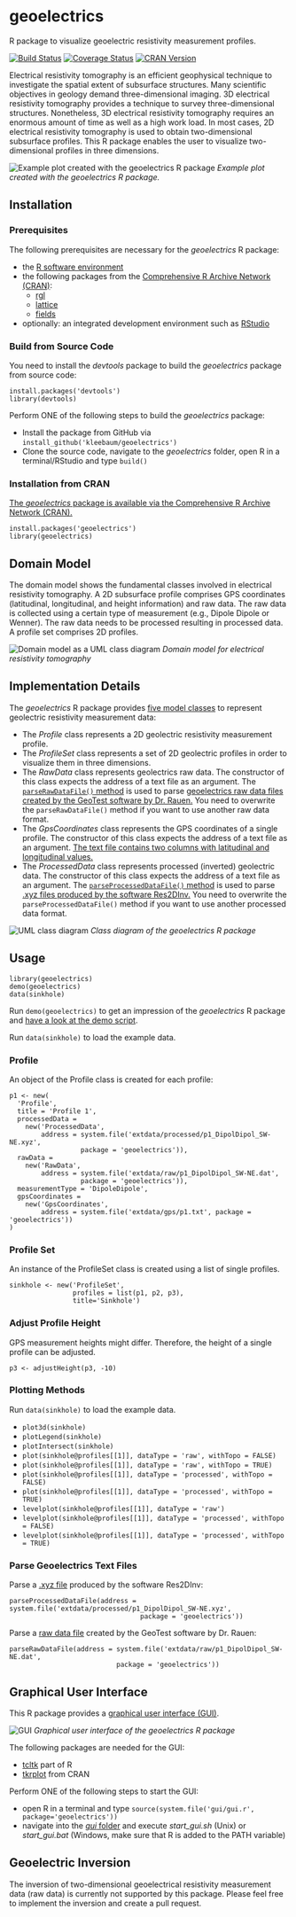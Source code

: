 # geoelectrics
R package to visualize geoelectric resistivity measurement profiles.

[![Build Status](https://travis-ci.org/kleebaum/geoelectrics.svg?branch=master)](https://travis-ci.org/kleebaum/geoelectrics)
[![Coverage Status](https://codecov.io/gh/kleebaum/geoelectrics/branch/master/graph/badge.svg)](https://codecov.io/gh/kleebaum/geoelectrics)
[![CRAN Version](http://www.r-pkg.org/badges/version/geoelectrics)](https://cran.r-project.org/package=geoelectrics)

Electrical resistivity tomography is an efficient geophysical technique to investigate the spatial extent of subsurface structures. Many scientific objectives in geology demand three-dimensional imaging. 
3D electrical resistivity tomography provides a technique to survey three-dimensional structures. 
Nonetheless, 3D electrical resistivity tomography requires an enormous amount of time as well as a high work load. 
In most cases, 2D electrical resistivity tomography is used to obtain two-dimensional subsurface profiles. 
This R package enables the user to visualize two-dimensional profiles in three dimensions.

![Example plot created with the geoelectrics R package](https://raw.githubusercontent.com/kleebaum/geoelectrics/master/inst/img/sinkhole.png)
*Example plot created with the geoelectrics R package.*
 
## Installation 

### Prerequisites
The following prerequisites are necessary for the *geoelectrics* R package:
- the [R software environment](http://www.r-project.org/)
- the following packages from the [Comprehensive R Archive Network (CRAN)](https://cran.r-project.org/):
  - [rgl](https://cran.r-project.org/package=rgl/)
  - [lattice](https://cran.r-project.org/package=lattice/)
  - [fields](https://cran.r-project.org/package=fields/)
- optionally: an integrated development environment such as [RStudio](https://www.rstudio.com/)
  
### Build from Source Code
You need to install the *devtools* package to build the *geoelectrics* package from source code:
```
install.packages('devtools')
library(devtools)
```

Perform ONE of the following steps to build the *geoelectrics* package:
- Install the package from GitHub via ```install_github('kleebaum/geoelectrics')```
- Clone the source code, navigate to the *geoelectrics* folder, open R in a terminal/RStudio and type ```build()```

### Installation from CRAN
[The *geoelectrics* package is available via the Comprehensive R Archive Network (CRAN).](https://cran.r-project.org/package=geoelectrics/)
```
install.packages('geoelectrics')
library(geoelectrics)
```

## Domain Model
The domain model shows the fundamental classes involved in electrical resistivity tomography.
A 2D subsurface profile comprises GPS coordinates (latitudinal, longitudinal, and height information) and raw data.
The raw data is collected using a certain type of measurement (e.g., Dipole Dipole or Wenner). 
The raw data needs to be processed resulting in processed data.
A profile set comprises 2D profiles.

![Domain model as a UML class diagram](https://raw.githubusercontent.com/kleebaum/geoelectrics/master/inst/img/domain_data.png)
*Domain model for electrical resistivity tomography*

## Implementation Details
The *geoelectrics* R package provides [five model classes](https://github.com/kleebaum/geoelectrics/blob/master/R/00Classes.r) to represent geolectric resistivity measurement data:
- The *Profile* class represents a 2D geolectric resistivity measurement profile.
- The *ProfileSet* class represents a set of 2D geolectric profiles in order to visualize them in three dimensions.
- The *RawData* class represents geolectrics raw data. The constructor of this class expects the address of a text file as an argument. The [`parseRawDataFile()` method](https://github.com/kleebaum/geoelectrics/blob/master/R/parseRawDataFile.r) is used to parse [geoelectrics raw data files created by the GeoTest software by Dr. Rauen.](https://raw.githubusercontent.com/kleebaum/geoelectrics/master/inst/extdata/raw/p1_DipolDipol_SW-NE.dat) You need to overwrite the `parseRawDataFile()` method if you want to use another raw data format.
- The *GpsCoordinates* class represents the GPS coordinates of a single profile. The constructor of this class expects the address of a text file as an argument. [The text file contains two columns with latitudinal and longitudinal values.](https://raw.githubusercontent.com/kleebaum/geoelectrics/master/inst/extdata/gps/p1.txt)
- The *ProcessedData* class represents processed (inverted) geolectric data. The constructor of this class expects the address of a text file as an argument. The [`parseProcessedDataFile()` method](https://github.com/kleebaum/geoelectrics/blob/master/R/parseProcessedDataFile.r) is used to parse [.xyz files produced by the software Res2DInv.](https://raw.githubusercontent.com/kleebaum/geoelectrics/master/inst/extdata/processed/p1_DipolDipol_SW-NE.xyz) You need to overwrite the `parseProcessedDataFile()` method if you want to use another processed data format.

![UML class diagram](https://raw.githubusercontent.com/kleebaum/geoelectrics/master/inst/img/class_diagram.png)
*Class diagram of the geoelectrics R package*

## Usage

```
library(geoelectrics)
demo(geoelectrics)
data(sinkhole)
```

Run `demo(geoelectrics)` to get an impression of the *geoelectrics* R package and [have a look at the demo script](https://github.com/kleebaum/geoelectrics/blob/master/demo/geoelectrics.r).

Run `data(sinkhole)` to load the example data.

### Profile
An object of the Profile class is created for each profile:
```
p1 <- new(
  'Profile',
  title = 'Profile 1',
  processedData =
    new('ProcessedData',
        address = system.file('extdata/processed/p1_DipolDipol_SW-NE.xyz',
                  package = 'geoelectrics')),
  rawData =
    new('RawData',
        address = system.file('extdata/raw/p1_DipolDipol_SW-NE.dat', 
                  package = 'geoelectrics')),
  measurementType = 'DipoleDipole',
  gpsCoordinates =
    new('GpsCoordinates',
        address = system.file('extdata/gps/p1.txt', package = 'geoelectrics'))
)
```

### Profile Set
An instance of the ProfileSet class is created using a list of single profiles.
```
sinkhole <- new('ProfileSet',
                profiles = list(p1, p2, p3),
                title='Sinkhole')
```

### Adjust Profile Height
GPS measurement heights might differ. Therefore, the height of a single profile can be adjusted.
```
p3 <- adjustHeight(p3, -10)
```

### Plotting Methods
Run `data(sinkhole)` to load the example data.

- `plot3d(sinkhole)`
- `plotLegend(sinkhole)`
- `plotIntersect(sinkhole)`
- `plot(sinkhole@profiles[[1]], dataType = 'raw', withTopo = FALSE)`
- `plot(sinkhole@profiles[[1]], dataType = 'raw', withTopo = TRUE)`
- `plot(sinkhole@profiles[[1]], dataType = 'processed', withTopo = FALSE)`
- `plot(sinkhole@profiles[[1]], dataType = 'processed', withTopo = TRUE)`
- `levelplot(sinkhole@profiles[[1]], dataType = 'raw')`
- `levelplot(sinkhole@profiles[[1]], dataType = 'processed', withTopo = FALSE)`
- `levelplot(sinkhole@profiles[[1]], dataType = 'processed', withTopo = TRUE)`

### Parse Geoelectrics Text Files
Parse a [.xyz file](https://raw.githubusercontent.com/kleebaum/geoelectrics/master/inst/extdata/processed/p1_DipolDipol_SW-NE.xyz) produced by the software Res2DInv:
```
parseProcessedDataFile(address = system.file('extdata/processed/p1_DipolDipol_SW-NE.xyz',
                                 package = 'geoelectrics'))
```

Parse a [raw data file](https://raw.githubusercontent.com/kleebaum/geoelectrics/master/inst/extdata/raw/p1_DipolDipol_SW-NE.dat) created by the GeoTest software by Dr. Rauen:
```
parseRawDataFile(address = system.file('extdata/raw/p1_DipolDipol_SW-NE.dat',
                           package = 'geoelectrics'))
```

## Graphical User Interface
This R package provides a [graphical user interface (GUI)](https://github.com/kleebaum/geoelectrics/tree/master/inst/gui). 

![GUI](https://raw.githubusercontent.com/kleebaum/geoelectrics/master/inst/img/gui.png)
*Graphical user interface of the geoelectrics R package*

The following packages are needed for the GUI:
  - [tcltk](https://www.rdocumentation.org/packages/tcltk/) part of R
  - [tkrplot](https://cran.r-project.org/package=tkrplot/) from CRAN 

Perform ONE of the following steps to start the GUI:
  - open R in a terminal and type `source(system.file('gui/gui.r', package='geoelectrics'))`
  - navigate into the [*gui* folder](https://github.com/kleebaum/geoelectrics/tree/master/inst/gui) and execute *start_gui.sh* (Unix) or *start_gui.bat* (Windows, make sure that R is added to the PATH variable)
  
## Geoelectric Inversion
The inversion of two-dimensional geoelectrical resistivity measurement data (raw data) is currently not supported by this package. Please feel free to implement the inversion and create a pull request.